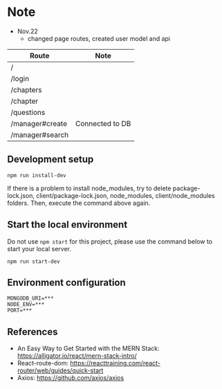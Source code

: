 # Note
- Nov.22
  - changed page routes, created user model and api

| Route | Note |
| -------- | -------- |
| /     | |
| /login | |
| /chapters| |
| /chapter | |
| /questions | |
| /manager#create| Connected to DB |
| /manager#search|  |

## Development setup
```
npm run install-dev
```
If there is a problem to install node_modules, try to delete package-lock.json, client/package-lock.json, node_modules, client/node_modules folders. Then, execute the command above again.

## Start the local environment
Do not use `npm start` for this project, please use the command below to start your local server.
```
npm run start-dev
```

## Environment configuration
```
MONGODB_URI=***
NODE_ENV=***
PORT=***
```

## References
- An Easy Way to Get Started with the MERN Stack: https://alligator.io/react/mern-stack-intro/
- React-route-dom: https://reacttraining.com/react-router/web/guides/quick-start
- Axios: https://github.com/axios/axios
